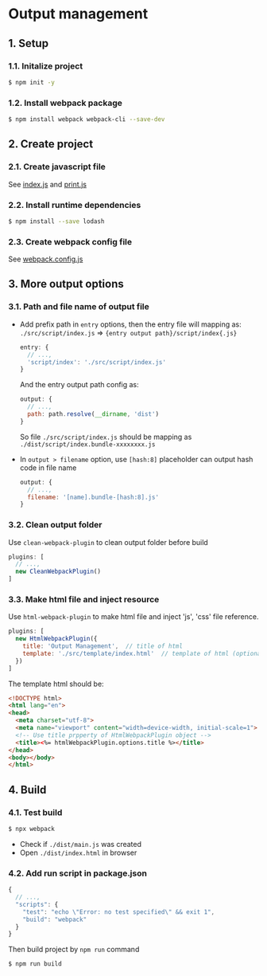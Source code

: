 # Output management

## 1. Setup

### 1.1. Initalize project

```bash
$ npm init -y
```

### 1.2. Install webpack package

```bash
$ npm install webpack webpack-cli --save-dev
```

## 2. Create project

### 2.1. Create **javascript** file

See [index.js](./src/script/index.js) and [print.js](./src/script/print.js)

### 2.2. Install runtime dependencies

```bash
$ npm install --save lodash
```

### 2.3. Create **webpack config** file

See [webpack.config.js](./webpack.config.js)

## 3. More output options

### 3.1. Path and file name of output file

- Add prefix path in `entry` options, then the entry file will mapping as: `./src/script/index.js` => `{entry output path}/script/index{.js}`

  ```javascript
  entry: {
    // ...,
    'script/index': './src/script/index.js'
  }
  ```

  And the entry output path config as:

  ```javascript
  output: {
    // ...,
    path: path.resolve(__dirname, 'dist')
  }
  ```

  So file `./src/script/index.js` should be mapping as `./dist/script/index.bundle-xxxxxxxx.js`

- In `output > filename` option, use `[hash:8]` placeholder can output hash code in file name

  ```javascript
  output: {
    // ...,
    filename: '[name].bundle-[hash:8].js'
  }
  ```

### 3.2. Clean output folder

Use `clean-webpack-plugin` to clean output folder before build

```javascript
plugins: [
  // ...,
  new CleanWebpackPlugin()
]
```

### 3.3. Make html file and inject resource

Use `html-webpack-plugin` to make html file and inject 'js', 'css' file reference.

```javascript
plugins: [
  new HtmlWebpackPlugin({
    title: 'Output Management',  // title of html
    template: './src/template/index.html'  // template of html (optional)
  })
]
```

The template html should be:

```html
<!DOCTYPE html>
<html lang="en">
<head>
  <meta charset="utf-8">
  <meta name="viewport" content="width=device-width, initial-scale=1">
  <!-- Use title prpperty of HtmlWebpackPlugin object -->
  <title><%= htmlWebpackPlugin.options.title %></title>
</head>
<body></body>
</html>

```

## 4. Build

### 4.1. Test build

```bash
$ npx webpack
```

- Check if `./dist/main.js` was created
- Open `./dist/index.html` in browser

### 4.2. Add run script in package.json

```javascript
{
  // ...,
  "scripts": {
    "test": "echo \"Error: no test specified\" && exit 1",
    "build": "webpack"
  }
}
```

Then build project by `npm run` command

```bash
$ npm run build
```
